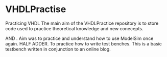# VHDLPractise
Practicing VHDL
The main aim of the VHDLPractice repository is to store code used to practice theoretical knowledge and new conecepts.

AND . Aim was to practice and understand how to use ModelSim once again.
HALF ADDER. To practice how to write test benches. This is a basic testbench written in conjunction to an online blog.

